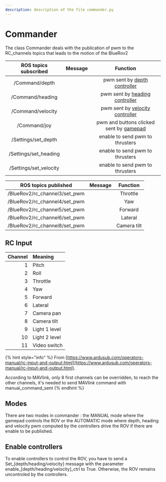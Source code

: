 ```yaml
---
description: description of the file commander.py
---
```


# Commander

The class Commander deals with the publication of pwm to the RC\_channels topics that leads to the motion of the BlueRov2

| ROS topics subscribed | Message | Function |
| :---: | :---: | :---: |
| /Command/depth |  | pwm sent by [depth controller](controllers/depth-control.md) |
| /Command/heading |  | pwm sent by [heading controller](controllers/heading-control.md) |
| /Command/velocity |  | pwm sent by [velocity controller](controllers/velocity-control.md) |
| /Command/joy |  | pwm and buttons clicked sent by [gamepad](controllers/gamepad.md) |
| /Settings/set\_depth |  | enable to send pwm to thrusters |
| /Settings/set\_heading |  | enable to send pwm to thrusters |
| /Settings/set\_velocity |  | enable to send pwm to thrusters |

| ROS topics published | Message | Function |
| :---: | :---: | :---: |
| /BlueRov2/rc\_channel3/set\_pwm |  | Throttle |
| /BlueRov2/rc\_channel4/set\_pwm |  | Yaw |
| /BlueRov2/rc\_channel5/set\_pwm |  | Forward |
| /BlueRov2/rc\_channel6/set\_pwm |  | Lateral |
| /BlueRov2/rc\_channel8/set\_pwm |  | Camera tilt |

## RC Input

| Channel | Meaning |
| ---: | :--- |
| 1 | Pitch |
| 2 | Roll |
| 3 | Throttle |
| 4 | Yaw |
| 5 | Forward |
| 6 |  Lateral |
| 7 | Camera pan |
| 8 | Camera tilt |
| 9 | Light 1 level |
| 10 | Light 2 level |
| 11 | Video switch |

{% hint style="info" %}
From [https://www.ardusub.com/operators-manual/rc-input-and-output.html](https://www.ardusub.com/operators-manual/rc-input-and-output.html).

According to MAVlink, only 8 first channels can be overridden, to reach the other channels, it's needed to send MAVlink command with manual\_command\_sent 
{% endhint %}

## Modes

There are two modes in commander : the MANUAL mode where the gamepad controls the ROV or the AUTOMATIC mode where depth, heading and velocity pwm computed by the controllers drive the ROV if there are enable to be published.

## Enable controllers

To enable controllers to control the ROV, you have to send a Set\_\[depth/heading/velocity\] message with the parameter enable\_\[depth/heading/velocity\]\_ctrl to True. Otherwise, the ROV remains uncontroled by the controllers.

